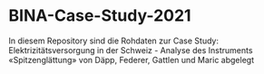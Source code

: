 # BINA-Case-Study-2021

In diesem Repository sind die Rohdaten zur Case Study: 
Elektrizitätsversorgung in der Schweiz - Analyse des Instruments «Spitzenglättung» von Däpp, Federer, Gattlen und Maric abgelegt
